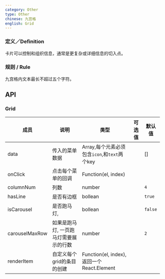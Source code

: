 ```yaml
---
category: Other
type: Other
chinese: 九宫格
english: Grid
---
```



### 定义／Definition
卡片可以控制和组织信息，通常是更复杂或详细信息的切入点。

### 规则 / Rule
九宫格内文本最长不超过五个字符。


## API

### Grid
| 成员        | 说明           | 类型       |   可选值     | 默认值       |
|------------|----------------|-----------|---------|--------------|
| data    |    传入的菜单数据     | Array,每个元素必须包含`icon`,和`text`两个key   |  | [] |
| onClick    |   点击每个菜单的回调     | Function(el, index)  |  |  |
| columnNum    |   列数     | number  |  | `4` |
| hasLine    |   是否有边框     | bollean  |  | `true` |
| isCarousel    |   是否跑马灯,     | bollean  |  | `false` |
| carouselMaxRow    |   如果是跑马灯, 一页跑马灯需要展示的行数   | number  |  | `2` |
| renderItem    |   自定义每个grid的条目的创建   | Function(el, index), 返回一个React.Element  |  |  |
